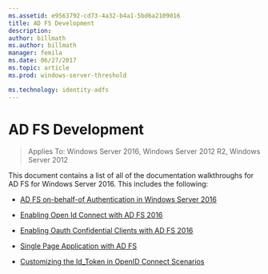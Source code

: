 ```yaml
---
ms.assetid: e9563792-cd73-4a32-b4a1-5bd6a2109016
title: AD FS Development
description:
author: billmath
ms.author: billmath
manager: femila
ms.date: 06/27/2017
ms.topic: article
ms.prod: windows-server-threshold

ms.technology: identity-adfs
---
```

# AD FS Development

>Applies To: Windows Server 2016, Windows Server 2012 R2, Windows Server 2012

This document contains a list of all of the documentation walkthroughs for AD FS for Windows Server 2016. This includes the following:  
  
* [AD FS on-behalf-of Authentication in Windows Server 2016](../ad-fs/development/AD-FS-On-behalf-of-Authentication-in-Windows-Server-2016.md)  
  
* [Enabling Open Id Connect with AD FS 2016](../ad-fs/development/Enabling-OpenId-Connect-with-AD-FS-2016.md)  
  
* [Enabling Oauth Confidential Clients with AD FS 2016](../ad-fs/development/Enabling-Oauth-Confidential-Clients-with-AD-FS-2016.md)

- [Single Page Application with AD FS](../ad-fs/development/Single-Page-Application-with-AD-FS.md)

- [Customizing the Id_Token in OpenID Connect Scenarios](../ad-fs/development/Customize-Id-Token-AD-FS-2016.md)

